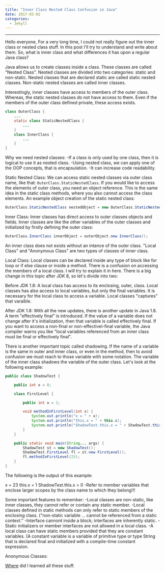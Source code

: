 ```yaml
---
title: "Inner Class Nested Class Confusion in Java"
date: 2017-03-02
categories: 
  - Jekyll
---
```

---

Hello everyone,
For a very long time, I could not really figure out the inner class or nested class stuff. In this post I'll try to understand and 
write about them. So, what is inner class and what differences it has upon a regular Java class?

Java allows us to create classes inside a class. These classes are called "Nested Class". Nested classes are divided into two categories: 
static and non-static. Nested classes that are declared static are called static nested classes. Non-static nested classes are called 
inner classes.

Interestingly, inner classes have access to members of the outer class. Whereas, the static nested classes do not have access to them.
Even if the members of the outer class defined private, these access exists. 

```java
class OuterClass {
    ...
    static class StaticNestedClass {
        ...
    }
    class InnerClass {
        ...
    }
}
```

Why we need nested classes:
-If a class is only used by one class, then it is logical to use it as nested class.
-Using nested class, we can apply one of the OOP concepts, that is encapsulation. 
-It can increase code readability.

Static Nested Class:
We can access static nested classes via outer class name, like that: ``` OuterClass.StaticNestedClass ```. If you would like to 
access the elements of outer class, you need an object reference. This is the same idea in the static class methods, where you also
cannot access the class elements. An example object creation of the static nested class:

```java
OuterClass.StaticNestedClass nestedObject = new OuterClass.StaticNestedClass();
```

Inner Class:
Inner classes has direct access to outer classes objects and fields. Inner classes are like the other variables of the outer classes 
and initialized by firstly defining the outer class: 
```java
OuterClass.InnerClass innerObject = outerObject.new InnerClass();
```
An inner class does not exists without an intance of the outer class. "Local Class" and "Anonymous Class" are two types of classes 
of inner class.

Local Class: 
Local classes can be declared inside any type of block like for loop or if else clause or inside a method. There is a confusion on
accessing the members of a local class. I will try to explain it in here. There is a big change in this topic after JDK 8, so let's divide into two:

Before JDK 1.8:
A local class has access to its enclosing, outer, class. Local classes has also access to local variables, but only the final variables. It is necessary for the local class to access a variable. Local classes "captures" that varaible.

After JDK 1.8:
With all the new updates, there is another update in Java 1.8. A term "effectively final" is introduced. If the value of a variable does not change after it's initialization, then that variable is called effectively final. If you want to access a non-final or non-effectivel-final variable, the Java compiler warns you like "local variables referenced from an inner class must be final or effectively final". 

There is another important topic called shadowing. If the name of a variable is the same in outer and inner class, or even in the method, then to avoid confusion we must reach to those variable with some notation. The variable of the inner class shadows the variable of the outer class. Let's look at the following example:
```java
public class ShadowTest {

    public int x = 0;

    class FirstLevel {

        public int x = 1;

        void methodInFirstLevel(int x) {
            System.out.println("x = " + x);
            System.out.println("this.x = " + this.x);
            System.out.println("ShadowTest.this.x = " + ShadowTest.this.x);
        }
    }

    public static void main(String... args) {
        ShadowTest st = new ShadowTest();
        ShadowTest.FirstLevel fl = st.new FirstLevel();
        fl.methodInFirstLevel(23);
    }
}
```
The following is the output of this example:

x = 23
this.x = 1
ShadowTest.this.x = 0
-Refer to member variables that enclose larger scopes by the class name to which they belong!!!

Some important features to remember:
-Local classes are non-static, like inner classes, they cannot refer or contain any static member.
-Local classes defined in static methods can only refer to static members of the enclosing class. ("non-static variable ... cannot be referenced from a static context."
-Interface cannont  inside a block; interfaces are inherently static.
-Static initializers or member interfaces are not allowed in a local class.
-A local class can have static members provided that they are constant variables. (A constant variable is a variable of primitive type or type String that is declared final and initialized with a compile-time constant expression. 

Anonymous Classes:


<a href="http://docs.oracle.com/javase/tutorial/java/javaOO/nested.html">Where</a> did I learned all these stuff. 
